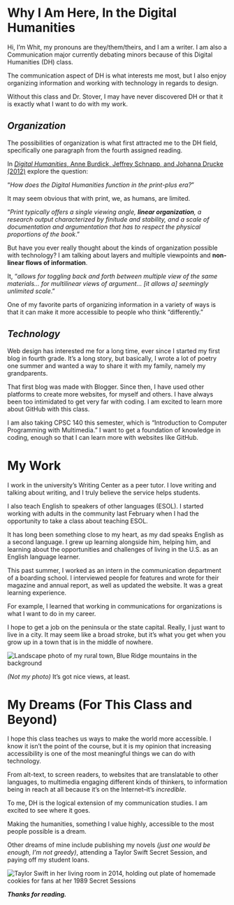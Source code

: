 # **Why I Am Here, In the Digital Humanities**

Hi, I’m Whit, my pronouns are they/them/theirs, and I am a writer. I am also a Communication major currently debating minors because of this Digital Humanities (DH) class. 

The communication aspect of DH is what interests me most, but I also enjoy organizing information and working with technology in regards to design. 

Without this class and Dr. Stover, I may have never discovered DH or that it is exactly what I want to do with my work.

## **_Organization_**
The possibilities of organization is what first attracted me to the DH field, specifically one paragraph from the fourth assigned reading.

In [_Digital_ _Humanities_, Anne Burdick, Jeffrey Schnapp, and Johanna Drucke (2012)](https://archive.org/details/DigitalHumanities_201701/mode/2up) explore the question:

“_How does the Digital Humanities function in the print-plus era?_”

It may seem obvious that with print, we, as humans, are limited. 

“_Print typically offers a single viewing angle, **linear organization**, a research output characterized by finitude and stability, and a scale of documentation and argumentation that has to respect the physical proportions of the book_.”

But have you ever really thought about the kinds of organization possible with technology? I am talking about layers and multiple viewpoints and **non-linear flows of information**.

It, “_allows for toggling back and forth between multiple view of the same materials… for multilinear views of argument… [it allows a] seemingly unlimited scale_.” 

One of my favorite parts of organizing information in a variety of ways is that it can make it more accessible to people who think “differently.” 

## **_Technology_**

Web design has interested me for a long time, ever since I started my first blog in fourth grade. It’s a long story, but basically, I wrote a lot of poetry one summer and wanted a way to share it with my family, namely my grandparents.

That first blog was made with Blogger. Since then, I have used other platforms to create more websites, for myself and others. I have always been too intimidated to get very far with coding.  I am excited to learn more about GitHub with this class. 

I am also taking CPSC 140 this semester, which is “Introduction to Computer Programming with Multimedia.” I want to get a foundation of knowledge in coding, enough so that I can learn more with websites like GitHub.

# **My Work**

I work in the university’s Writing Center as a peer tutor. I love writing and talking about writing, and I truly believe the service helps students.

I also teach English to speakers of other languages (ESOL). I started working with adults in the community last February when I had the opportunity to take a class about teaching ESOL. 

It has long been something close to my heart, as my dad speaks English as a second language. I grew up learning alongside him, helping him, and learning about the opportunities and challenges of living in the U.S. as an English language learner.

This past summer, I worked as an intern in the communication department of a boarding school. I interviewed people for features and wrote for their magazine and annual report, as well as updated the website. It was a great learning experience. 

For example, I learned that working in communications for organizations is what I want to do in my career. 

I hope to get a job on the peninsula or the state capital. Really, I just want to live in a city. It may seem like a broad stroke, but it’s what you get when you grow up in a town that is in the middle of nowhere.

![Landscape photo of my rural town, Blue Ridge mountains in the background](https://www.blueridgeoutdoors.com/wp-content/uploads/2018/10/Old-Rag-Mountain.jpg)

_(Not my photo)_ It’s got nice views, at least. 

# **My Dreams (For This Class and Beyond)**

I hope this class teaches us ways to make the world more accessible. I know it isn’t the point of the course, but it is my opinion that increasing accessibility is one of the most meaningful things we can do with technology. 

From alt-text, to screen readers, to websites that are translatable to other languages, to multimedia engaging different kinds of thinkers, to information being in reach at all because it’s on the Internet–it’s _incredible_. 

To me, DH is the logical extension of my communication studies. I am excited to see where it goes. 

Making the humanities, something I value highly, accessible to the most people possible is a dream.

Other dreams of mine include publishing my novels _(just one would be enough, I’m not greedy)_, attending a Taylor Swift Secret Session, and paying off my student loans.

![Taylor Swift in her living room in 2014, holding out plate of homemade cookies for fans at her 1989 Secret Sessions](https://akns-images.eonline.com/eol_images/Entire_Site/2014916/rs_1024x759-141016175525-1024.Taylor-Swift-Secret-Sessions.1.ms.101614_copy.jpg?fit=around%7C1024:759&output-quality=90&crop=1024:759;center,top)

**_Thanks for reading._**
